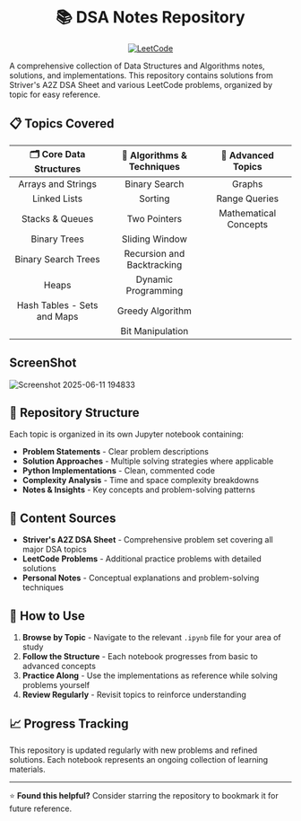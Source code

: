 <div align="center">

# 📚 DSA Notes Repository

[![LeetCode](https://img.shields.io/badge/LeetCode-000000?style=for-the-badge&logo=LeetCode&logoColor=#d16c06)](https://leetcode.com/u/opPHET3u6l/)

</div>

A comprehensive collection of Data Structures and Algorithms notes, solutions, and implementations. This repository contains solutions from Striver's A2Z DSA Sheet and various LeetCode problems, organized by topic for easy reference.

## 📋 Topics Covered

<div align="center">

| 🗂️ **Core Data Structures** | 🧮 **Algorithms & Techniques** | 🔬 **Advanced Topics** |
|:---:|:---:|:---:|
| Arrays and Strings | Binary Search | Graphs |
| Linked Lists | Sorting | Range Queries |
| Stacks & Queues | Two Pointers | Mathematical Concepts |
| Binary Trees | Sliding Window | |
| Binary Search Trees | Recursion and Backtracking | |
| Heaps | Dynamic Programming | |
| Hash Tables - Sets and Maps | Greedy Algorithm | |
| | Bit Manipulation | |

</div>

## ScreenShot

![Screenshot 2025-06-11 194833](https://github.com/user-attachments/assets/b48c4467-c050-4f71-a2ac-7191e172516a)


## 📁 Repository Structure

Each topic is organized in its own Jupyter notebook containing:

- **Problem Statements** - Clear problem descriptions
- **Solution Approaches** - Multiple solving strategies where applicable  
- **Python Implementations** - Clean, commented code
- **Complexity Analysis** - Time and space complexity breakdowns
- **Notes & Insights** - Key concepts and problem-solving patterns

## 🎯 Content Sources

- **Striver's A2Z DSA Sheet** - Comprehensive problem set covering all major DSA topics
- **LeetCode Problems** - Additional practice problems with detailed solutions
- **Personal Notes** - Conceptual explanations and problem-solving techniques

## 🚀 How to Use

1. **Browse by Topic** - Navigate to the relevant `.ipynb` file for your area of study
2. **Follow the Structure** - Each notebook progresses from basic to advanced concepts
3. **Practice Along** - Use the implementations as reference while solving problems yourself
4. **Review Regularly** - Revisit topics to reinforce understanding

## 📈 Progress Tracking

This repository is updated regularly with new problems and refined solutions. Each notebook represents an ongoing collection of learning materials.

---

⭐ **Found this helpful?** Consider starring the repository to bookmark it for future reference.
